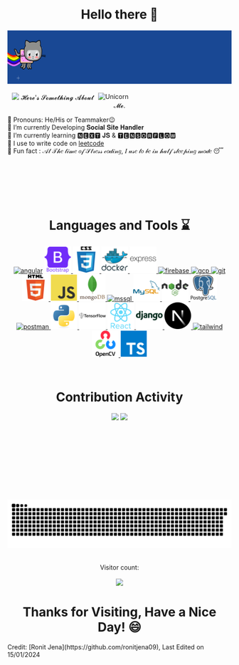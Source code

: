 <h1  align="center"> Hello there 👋 </h1>

<div align="center">
    <img src="https://raw.githubusercontent.com/Niefee/niefee/master/assets/fly.webp" height="120px" width="full" />
</div>

<br/>
<img align="right" width=300px alt="Unicorn" src="https://media.giphy.com/media/3ohs4BSacFKI7A717y/giphy.gif" />

<div align="center"><img src="https://media.giphy.com/media/ObNTw8Uzwy6KQ/giphy.gif" width="30px">&nbsp;𝓗𝓮𝓻𝓮'𝓼 𝓢𝓸𝓶𝓮𝓽𝓱𝓲𝓷𝓰 𝓐𝓫𝓸𝓾𝓽 𝓜𝓮. </div>

💚 Pronouns: He/His or Teammaker😉 <br>
💚 I’m currently Developing 𝐒𝐨𝐜𝐢𝐚𝐥 𝐒𝐢𝐭𝐞 𝐇𝐚𝐧𝐝𝐥𝐞𝐫<br>
💚 I’m currently learning 🅽🅴🆇🆃 𝐉𝐒 & 🆃🅴🅽🆂🅾🆁🅵🅻🅾🆆<br>
💚 I use to write code on [leetcode](https://leetcode.com/rjj020/) <br>
💚 Fun fact : 𝒜𝓉 𝒯𝒽𝑒 𝓉𝒾𝓂𝑒 𝑜𝒻 𝒮𝓉𝓇𝑒𝓈𝓈 𝒸𝑜𝒹𝒾𝓃𝑔, 𝐼 𝓊𝓈𝑒 𝓉𝑜 𝒷𝑒 𝒾𝓃 𝒽𝒶𝓁𝒻 𝓈𝓁𝑒𝑒𝓅𝒾𝓃𝑔 𝓂𝑜𝒹𝑒 😴<br><br><br><br>

<br/>
<br>
<h1 align="center" > Languages and Tools ⌛ </h1>
<p align="center"> 
  <a href="https://angular.io" target="_blank"> <img src="https://angular.io/assets/images/logos/angular/angular.svg" alt="angular" width="60" height="60"/></a> 
  <a href="https://getbootstrap.com" target="_blank"> <img src="https://raw.githubusercontent.com/devicons/devicon/master/icons/bootstrap/bootstrap-plain-wordmark.svg" alt="bootstrap" width="60" height="60"/> </a>
 <a href="https://www.w3schools.com/css/" target="_blank"> <img src="https://raw.githubusercontent.com/devicons/devicon/master/icons/css3/css3-original-wordmark.svg" alt="css3" width="60" height="60"/> </a>
  <a href="https://www.docker.com/" target="_blank"> <img src="https://raw.githubusercontent.com/devicons/devicon/master/icons/docker/docker-original-wordmark.svg" alt="docker" width="60" height="60"/> </a>
  <a href="https://expressjs.com" target="_blank"> <img src="https://raw.githubusercontent.com/devicons/devicon/master/icons/express/express-original-wordmark.svg" alt="express" width="60" height="60"/> </a>
  <a href="https://firebase.google.com/" target="_blank"> <img src="https://www.vectorlogo.zone/logos/firebase/firebase-icon.svg" alt="firebase" width="60" height="60"/> </a>
  <a href="https://cloud.google.com" target="_blank"> <img src="https://www.vectorlogo.zone/logos/google_cloud/google_cloud-icon.svg" alt="gcp" width="60" height="60"/> </a> 
  <a href="https://git-scm.com/" target="_blank"> <img src="https://www.vectorlogo.zone/logos/git-scm/git-scm-icon.svg" alt="git" width="60" height="60"/> </a>  
  <a href="https://www.w3.org/html/" target="_blank"> <img src="https://raw.githubusercontent.com/devicons/devicon/master/icons/html5/html5-original-wordmark.svg" alt="html5" width="60" height="60"/> </a>
  <a href="https://developer.mozilla.org/en-US/docs/Web/JavaScript" target="_blank"> <img src="https://raw.githubusercontent.com/devicons/devicon/master/icons/javascript/javascript-original.svg" alt="javascript" width="60" height="60"/> </a>
  <a href="https://www.mongodb.com/" target="_blank"> <img src="https://raw.githubusercontent.com/devicons/devicon/master/icons/mongodb/mongodb-original-wordmark.svg" alt="mongodb" width="60" height="60"/> </a>
  <a href="https://www.microsoft.com/en-us/sql-server" target="_blank"> <img src="https://www.svgrepo.com/show/303229/microsoft-sql-server-logo.svg" alt="mssql" width="60" height="60"/> </a> <a href="https://www.mysql.com/" target="_blank"> <img src="https://raw.githubusercontent.com/devicons/devicon/master/icons/mysql/mysql-original-wordmark.svg" alt="mysql" width="60" height="60"/> </a> 
    <a href="https://nodejs.org" target="_blank"> <img src="https://raw.githubusercontent.com/devicons/devicon/master/icons/nodejs/nodejs-original-wordmark.svg" alt="nodejs" width="60" height="60"/> </a> 
    <a href="https://www.postgresql.org" target="_blank"> <img src="https://raw.githubusercontent.com/devicons/devicon/master/icons/postgresql/postgresql-original-wordmark.svg" alt="postgresql" width="60" height="60"/> </a> 
    <a href="https://postman.com" target="_blank"> <img src="https://www.vectorlogo.zone/logos/getpostman/getpostman-icon.svg" alt="postman" width="60" height="60"/> </a> 
    <a href="https://www.python.org" target="_blank"> <img src="https://raw.githubusercontent.com/devicons/devicon/master/icons/python/python-original.svg" alt="python" width="60" height="60"/> </a> 
     <a href="https://www.tensorflow.org/" target="_blank"> <img src="https://raw.githubusercontent.com/devicons/devicon/55609aa5bd817ff167afce0d965585c92040787a/icons/tensorflow/tensorflow-line-wordmark.svg" alt="tensorflow" width="60" height="60"/> </a>
    <a href="https://reactjs.org/" target="_blank"> <img src="https://raw.githubusercontent.com/devicons/devicon/master/icons/react/react-original-wordmark.svg" alt="react" width="60" height="60"/> </a> 
    <a href="https://www.djangoproject.com/" target="_blank"> <img src="https://raw.githubusercontent.com/devicons/devicon/55609aa5bd817ff167afce0d965585c92040787a/icons/django/django-plain-wordmark.svg" alt="react" width="60" height="60"/> </a> 
    <a href="https://nextjs.org/" target="_blank"> <img src="https://raw.githubusercontent.com/devicons/devicon/55609aa5bd817ff167afce0d965585c92040787a/icons/nextjs/nextjs-original.svg" alt="next" width="60" height="60"/> </a>
    <a href="https://tailwindcss.com/" target="_blank"> <img src="https://www.vectorlogo.zone/logos/tailwindcss/tailwindcss-icon.svg" alt="tailwind" width="60" height="60"/>   </a>   
    <a href="https://opencv.org/" target="_blank"> <img src="https://raw.githubusercontent.com/devicons/devicon/55609aa5bd817ff167afce0d965585c92040787a/icons/opencv/opencv-original-wordmark.svg" alt="OpenCV" width="60" height="60"/>   </a> 
  <a href="https://www.typescriptlang.org/" target="_blank"> <img src="https://raw.githubusercontent.com/devicons/devicon/master/icons/typescript/typescript-original.svg" alt="typescript" width="60" height="60"/> </a>
</p>
</br>
<div align="center" > <h1>Contribution Activity </h1>
<p align="center" style="height: 180px;">
    <img style="height:10rem" src="https://github-readme-stats.vercel.app/api?username=ronitjena09&bg_color=30,e96443,904e95&title_color=fff&text_color=fff&show_icons=true&theme=radical" />
    <img style="height:10rem;" src="https://github-readme-streak-stats.herokuapp.com/?user=ronitjena09&theme=radical&show_icons=true&border=e4e2e2" />
</p> </div>

<div align="center">
    <picture align="center">
      <source media="(prefers-color-scheme: dark)" srcset="https://raw.githubusercontent.com/ronitjena09/ronitjena09/acabbb734ef70e47d67618fe3fd9669ebf9a3fc2/assets/fast-snaky.svg">
      <source media="(prefers-color-scheme: light)" srcset="https://raw.githubusercontent.com/ronitjena09/ronitjena09/acabbb734ef70e47d67618fe3fd9669ebf9a3fc2/assets/fast-snaky.svg">
      <img alt="github contribution grid snake animation" src="https://raw.githubusercontent.com/ronitjena09/ronitjena09/acabbb734ef70e47d67618fe3fd9669ebf9a3fc2/assets/fast-snaky.svg">
    </picture>
</div>

<p align="center"> </p>
<br>
  <div align="center">Visitor count:</div>
</br>
  <div align="center">
    <img src="https://profile-counter.glitch.me/ronitjena09/count.svg"/>
  </div> 
</p>



<h1  align="center"> Thanks for Visiting, Have a Nice Day! 😄</h1>
Credit: [Ronit Jena](https://github.com/ronitjena09), Last Edited on 15/01/2024
 
